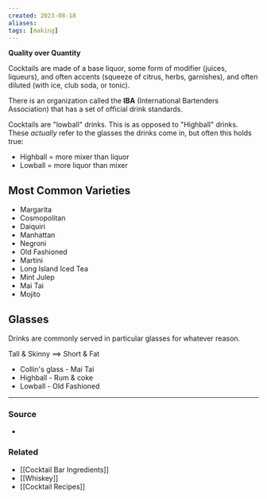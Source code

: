 ```yaml
---
created: 2023-08-18
aliases: 
tags: [making]
---
```

**Quality over Quantity**

Cocktails are made of a base liquor, some form of modifier (juices, liqueurs), and often accents (squeeze of citrus, herbs, garnishes), and often diluted (with ice, club soda, or tonic).

There is an organization called the **IBA** (International Bartenders Association) that has a set of official drink standards.

Cocktails are "lowball" drinks. This is as opposed to "Highball" drinks. These *actually* refer to the glasses the drinks come in, but often this holds true:
- Highball = more mixer than liquor
- Lowball = more liquor than mixer

## Most Common Varieties 
- Margarita
- Cosmopolitan 
- Daiquiri
- Manhattan
- Negroni
- Old Fashioned
- Martini
- Long Island Iced Tea
- Mint Julep
- Mai Tai
- Mojito

## Glasses
Drinks are commonly served in particular glasses for whatever reason. 

Tall & Skinny ==> Short & Fat
- Collin's glass - Mai Tai
- Highball - Rum & coke
- Lowball - Old Fashioned

---
### Source
- 

### Related
- [[Cocktail Bar Ingredients]]
- [[Whiskey]]
- [[Cocktail Recipes]]
